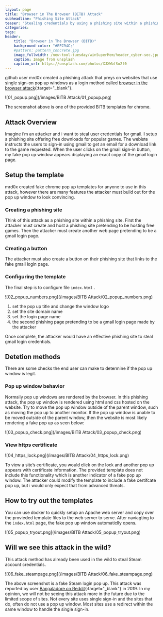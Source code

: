 ```yaml
---
layout: page
title: "Browser in The Browser (BITB) Attack"
subheadline: "Phishing Site Attack"
teaser: "Stealing credentials by using a phishing site within a phishing site."
categories:
tags: 
header:
    title: "Browser in The Browser (BITB)"
    background-color: "#EFC94C;"
    #pattern: pattern_concrete.jpg
    image_fullwidth: /new-tool-tuesday/winSuperMem/header_cyber-sec.jpg
    caption: Image from unsplash
    caption_url: https://unsplash.com/photos/XJXWbfSo2f0
---
```


github user mrd0x created a phishing attack that preys on websites that use single sign-on pop up windows as a login method called [browser in the browser attack](https://github.com/mrd0x/BITB){:target="_blank"}.

![01_popup.png](/images/BITB Attack/01_popup.png)

The screenshot above is one of the provided BITB templates for chrome. 

## Attack Overview

Imagine i’m an attacker and i want to steal user credentials for gmail. I setup a phishing site offering free downloads for popular games. The webiste instructs the users to sign-in using gmail to get an email for a download link to the game requested. When the user clicks on the gmail sign-in button, my fake pop up window appears displaying an exact copy of the gmail login page. 

## Setup the template

mrd0x created fake chrome pop up templates for anyone to use in this attack, however there are many features the attacker must build out for the pop up window to look convincing. 

### Creating a phishing site

Think of this attack as a phishing site within a phishing site. First the attacker must create and host a phishing site pretending to be hosting free games. Then the attacker must create another web page pretending to be a gmail login page. 

### Creating a button

The attacker must also create a button on their phishing site that links to the fake gmail login page. 

### Configuring the template

The final step is to configure file `index.html` .

![02_popup_numbers.png](/images/BITB Attack/02_popup_numbers.png)

1. set the pop up title and change the window logo
2. set the site domain name
3. set the login page name
4. the second phishing page pretending to be a gmail login page made by the attacker

Once complete, the attacker would have an effective phishing site to steal gmail login credentials. 

## Detetion methods

There are some checks the end user can make to determine if the pop up window is legit.

### Pop up window behavior

Normally pop up windows are rendered by the browser. In this phishing attack, the pop up window is rendered using html and css hosted on the website. Try to move the pop up window outside of the parent window, such as moving the pop up to another monitor. If the pop up window is unable to be moved outside of the parent window, then the website is most likely rendering a fake pop up as seen below:

![03_popup_check.png](/images/BITB Attack/03_popup_check.png)

### View https certificate

![04_https_lock.png](/images/BITB Attack/04_https_lock.png)

To view a site’s certificate, you would click on the lock and another pop up appears with certificate information. The provided template does not include this functionality which is another indicator of a fake pop up window. The attacker could modify the template to include a fake certifcate pop up, but i would only expect that from advanced threats. 

## How to try out the templates

You can use docker to quickly setup an Apache web server and copy over the provieded template files to the web server to serve. After naviagting to the `index.html` page, the fake pop up window automaticlly opens. 

![05_popup_tryout.png](/images/BITB Attack/05_popup_tryout.png)

## Will we see this attack in the wild?

This attack method has already been used in the wild to steal Steam account credentials. 

![06_fake_steampage.png](/images/BITB Attack/06_fake_steampage.png)

The above screenshot is a fake Steam login pop up. This attack was reported by user [Bangaladore on Reddit](https://www.reddit.com/r/Steam/comments/bvqs92/insanely_clever_steam_credential_stealing_scam/){:target="_blank"} in 2019. In my opinion, we will not be seeing this attack more in the future due to the limited scope of sites. Not every site uses single sign-in and the sites that do, often do not use a pop up window. Most sites use a redirect within the same window to handle the single sign-in.